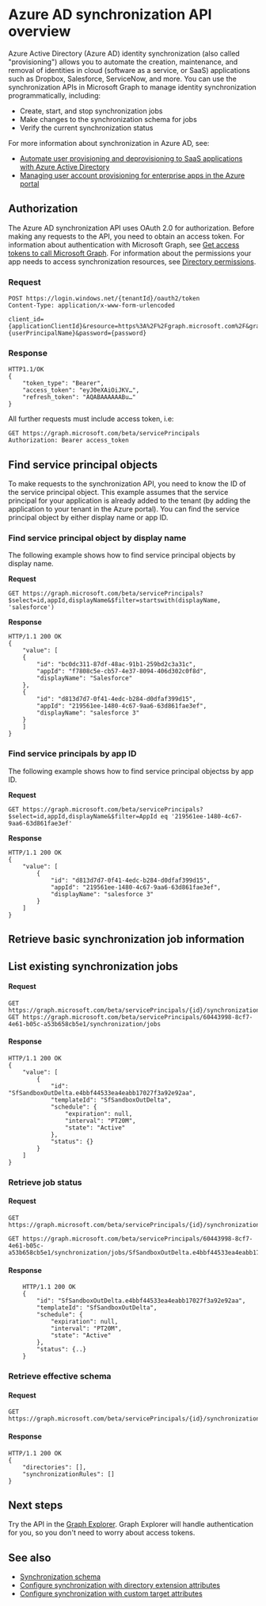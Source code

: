 # Azure AD synchronization API overview

Azure Active Directory (Azure AD) identity synchronization (also called "provisioning") allows you to automate the creation, maintenance, and removal of identities in cloud (software as a service, or SaaS) applications such as Dropbox, Salesforce, ServiceNow, and more. You can use the synchronization APIs in Microsoft Graph to manage identity synchronization programmatically, including:

- Create, start, and stop synchronization jobs
- Make changes to the synchronization schema for jobs
- Verify the current synchronization status 

For more information about synchronization in Azure AD, see:

* [Automate user provisioning and deprovisioning to SaaS applications with Azure Active Directory](https://docs.microsoft.com/en-us/azure/active-directory/active-directory-saas-app-provisioning)
* [Managing user account provisioning for enterprise apps in the Azure portal](https://docs.microsoft.com/en-us/azure/active-directory/active-directory-enterprise-apps-manage-provisioning)

## Authorization

The Azure AD synchronization API uses OAuth 2.0 for authorization. Before making any requests to the API, you need to obtain an access token. For information about authentication with Microsoft Graph, see [Get access tokens to call Microsoft Graph](https://developer.microsoft.com/en-us/graph/docs/concepts/auth_overview). For information about the permissions your app needs to access synchronization resources, see [Directory permissions](../../../concepts/permissions_reference.md#directory-permissions).

<!-- I'm not sure why we've included these sections in the overview topic, as this basically repeats the information in the associated resource topics. I don't recommend duplicating content because it's more difficult to maintain and it's easier for users to access information in a single location. Can you clarify the intent for including these resource descriptions in the overview topic?

## Synchronization job

Synchronization job performs synchronization by periodically running in the background, polling for changes in one directory, and pushing them to another directory. Synchronization job is always specific to a particular instance of an application in your tenant. As part of the synchronization job setup, generally you would need to give authorization to read/write objects in your target directory, and customize job's synchronization schema to suit your needs. For more information, see [synchronization job](synchronization_synchronizationjob.md).

## Synchronization schema

Synchronization schema contains the bulk of a particular synchronization setup. On a high level, it defines what objects will be synchronized and how. Most often you will want to customize some of the attribute mappings according to your needs, or add a scoping filter to synchronize only objects which satisfy a certain condition. For more information, please see [synchronization schema](synchronization_synchronizationschema.md).

### Directory definition

Directory definition provides synchronization engine information about a directory and its objects. Directory definition tells synchronization engine, for example, that directory has objects named "User" and "Group" and what attributes are supported for those objects. In order for the object and attribute to used in [object mappings](synchronization_objectMapping.md), they must to be defined as part of the directory definition. For more information, please see [directory definition](synchronization_directoryDefinition.md).

### Synchronization rule

Synchronization rules are at the core of the synchronization setup. They instruct synchronization on how the synchronization should be performed. That includes what objects should be synchronized, how objects from source directory should be matched with objects in target directory, and how attributes should be transformed going from source to target directory. For more information, please see [synchronization rule](synchronization_synchronizationrule.md).

### Object mapping

Object mappings are the main part of the synchronization rule. Single object mapping defines how a given object should be synchronized from source directory to target. In particular, it defines how object in source directory should be matched with an object in target directory, what (if any) scoping filters should be used to decide if we want to provision a given object, and how object attributes should be transformed going from source to target directory. For more information, please see [object mapping](synchronization_objectMapping.md).

## Synchronization template

Synchronization template provides pre-configured synchronization settings for a particular application. These settings will be used by default for any [synchronization job](synchronization_synchronizationjob.md) based on the template.  Template is controlled by the developer of the application, although anyone can retrieve the template to see the default settings, most importantly [synchronization schema](synchronization_synchronizationschema.md). For more information, please see [synchronization template](synchronization_template.md).

-->

<!-- Is this information that is already covered in the Get auth tokens section? If so, remove; we already link to that content under Authorization. 
## Using arbitrary REST client (Postman, Fiddler, etc)

To request access token, you will need to have the following:

* Tenant Identifier. Unique identifier of the tenant you will be working with
* Administrative user credentials for the same tenant
* Client Application Id (application which is performing  API calls). This application must be registered in Azure Active Directory, have Directory.ReadWrite.All permissions for Microsoft Graph, and must be consented to in the tenant we will be working with.
	- A quick solution is to use well-known application ID of the PowerShell (1950a258-227b-4e31-a9cf-717495945fc2), which is automatically consented to on any tenant.
	- Another way is to register your own application (see [Register an app with the Azure AD v2.0 endpoint](https://graph.microsoft.io/en-us/docs/authorization/auth_register_app_v2.htm))

With this information, we can make a call to obtain access token:
Description	Obtain authorization token for Microsoft Graph, using administrative user credentials. **Make sure all parameter values are URL-encoded**
-->
### Request
<!-- { "blockType": "ignored" } -->
```http
POST https://login.windows.net/{tenantId}/oauth2/token
Content-Type: application/x-www-form-urlencoded

client_id={applicationClientId}&resource=https%3A%2F%2Fgraph.microsoft.com%2F&grant_type=password&username={userPrincipalName}&password={password}
```

### Response
<!-- { "blockType": "ignored" } -->
```http
HTTP1.1/OK
{
    "token_type": "Bearer",
    "access_token": "eyJ0eXAiOiJKV…",
    "refresh_token": "AQABAAAAAABu…"
}
```

All further requests must include access token, i.e:
<!-- { "blockType": "ignored" } -->
```http
GET https://graph.microsoft.com/beta/servicePrincipals
Authorization: Bearer access_token
```

## Find service principal objects

To make requests to the synchronization API, you need to know the ID of the service principal object. This example assumes that the service principal for your application is already added to the tenant (by adding the application to your tenant in the Azure portal). You can find the service principal object by either display name or app ID.

### Find service principal object by display name

The following example shows how to find service principal objects by display name.

**Request** 

<!-- { "blockType": "ignored" } -->
```http
GET https://graph.microsoft.com/beta/servicePrincipals?$select=id,appId,displayName&$filter=startswith(displayName, 'salesforce')
```

**Response**

<!-- { "blockType": "ignored" } -->
```http
HTTP/1.1 200 OK
{
    "value": [
    {
        "id": "bc0dc311-87df-48ac-91b1-259bd2c3a31c",
        "appId": "f7808c5e-cb57-4e37-8094-406d302c0f8d",
        "displayName": "Salesforce"
    },
    {
        "id": "d813d7d7-0f41-4edc-b284-d0dfaf399d15",
        "appId": "219561ee-1480-4c67-9aa6-63d861fae3ef",
        "displayName": "salesforce 3"
    }
    ]
}
```

### Find service principals by app ID

The following example shows how to find service principal objectss by app ID.

**Request** 
<!-- { "blockType": "ignored" } -->
```http
GET https://graph.microsoft.com/beta/servicePrincipals?$select=id,appId,displayName&$filter=AppId eq '219561ee-1480-4c67-9aa6-63d861fae3ef'
```

**Response**
<!-- { "blockType": "ignored" } -->
```http
HTTP/1.1 200 OK
{
    "value": [
        {
            "id": "d813d7d7-0f41-4edc-b284-d0dfaf399d15",
            "appId": "219561ee-1480-4c67-9aa6-63d861fae3ef",
            "displayName": "salesforce 3"
        }
    ]
}
```

## Retrieve basic synchronization job information

## List existing synchronization jobs

#### Request
<!-- { "blockType": "ignored" } -->
```http
GET https://graph.microsoft.com/beta/servicePrincipals/{id}/synchronization/jobs
GET https://graph.microsoft.com/beta/servicePrincipals/60443998-8cf7-4e61-b05c-a53b658cb5e1/synchronization/jobs
```

#### Response
<!-- { "blockType": "ignored" } -->
```http
HTTP/1.1 200 OK
{
    "value": [
        {
            "id": "SfSandboxOutDelta.e4bbf44533ea4eabb17027f3a92e92aa",
            "templateId": "SfSandboxOutDelta",
            "schedule": {
                "expiration": null,
                "interval": "PT20M",
                "state": "Active"
            },
            "status": {}
        }
    ]
}
```

### Retrieve job status

#### Request
<!-- { "blockType": "ignored" } -->
```http
GET https://graph.microsoft.com/beta/servicePrincipals/{id}/synchronization/jobs/{jobId}

GET https://graph.microsoft.com/beta/servicePrincipals/60443998-8cf7-4e61-b05c-a53b658cb5e1/synchronization/jobs/SfSandboxOutDelta.e4bbf44533ea4eabb17027f3a92e92aa
```

#### Response
<!-- { "blockType": "ignored" } -->
```http
    HTTP/1.1 200 OK
    {
        "id": "SfSandboxOutDelta.e4bbf44533ea4eabb17027f3a92e92aa",
        "templateId": "SfSandboxOutDelta",
        "schedule": {
            "expiration": null,
            "interval": "PT20M",
            "state": "Active"
        },
        "status": {..}
    }
```

### Retrieve effective schema

#### Request
<!-- { "blockType": "ignored" } -->
```http
GET https://graph.microsoft.com/beta/servicePrincipals/{id}/synchronization/jobs/{jobId}/schema
```

#### Response
<!-- { "blockType": "ignored" } -->
```http
HTTP/1.1 200 OK
{
    "directories": [],
    "synchronizationRules": []
}
```

## Next steps

Try the API in the [Graph Explorer](https://graph.microsoft.io/en-us/graph-explorer). Graph Explorer will handle authentication for you, so you don't need to worry about access tokens.

## See also

* [Synchronization schema](../resources/synchronization_synchronizationschema.md)
* [Configure synchronization with directory extension attributes](../resources/synchronization_howto_directory_extensions.md)
* [Configure synchronization with custom target attributes](../resources/synchronization_howto_custom_attributes.md)




